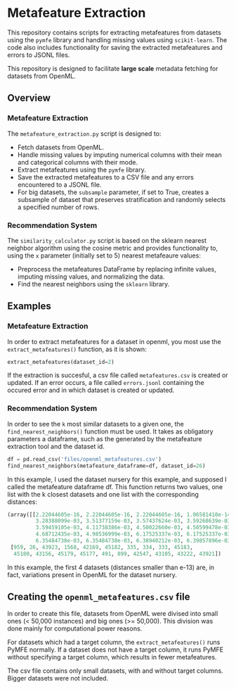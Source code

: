 # Metafeature Extraction

This repository contains scripts for extracting metafeatures from 
datasets using the `pymfe` library and handling missing values using
`scikit-learn`. The code also includes functionality for saving the
extracted metafeatures and errors to JSONL files. 

This repository is designed to facilitate **large scale** metadata fetching 
for datasets from OpenML.


## Overview

### Metafeature Extraction

The `metafeature_extraction.py` script is designed to:
- Fetch datasets from OpenML.
- Handle missing values by imputing numerical columns with their mean and categorical columns with their mode.
- Extract metafeatures using the `pymfe` library.
- Save the extracted metafeatures to a CSV file and any errors encountered to a JSONL file.
- For big datasets, the `subsample` parameter, if set to True, creates a subsample of dataset that preserves
stratification and randomly selects a specified number of rows.

### Recommendation System

The `similarity_calculator.py` script is based on the sklearn 
nearest neighbor algorithm using the cosine metric and provides functionality to, using the ``x`` parameter (initially set to 5) nearest metafeaure values:
- Preprocess the metafeatures DataFrame by replacing infinite values, 
imputing missing values, and normalizing the data.
- Find the nearest neighbors using the `sklearn` library.

## Examples

### Metafeature Extraction

In order to extract metafeatures for a dataset in openml, 
you most use the `extract_metafeatures()` function, as it is shown:
```python
extract_metafeatures(dataset_id=2)
```
If the extraction is succesful, a csv file called `metafeatures.csv`
is created or updated. If an error occurs, a file called `errors.jsonl` containing the occured error and in which dataset is created or updated.


### Recommendation System
In order to see the ``k`` most similar datasets to a given one, the ``find_nearest_neighbors()`` function must be used. 
It takes as obligatory parameters a dataframe, such as the generated by the metafeature extraction tool and the dataset id.
```python
df = pd.read_csv('files/openml_metafeatures.csv')
find_nearest_neighbors(metafeature_dataframe=df, dataset_id=26)
```
In this example, I used the dataset nursery for this example, 
and supposed I called the metafeature dataframe df. This function returns two values,
one list with the k closest datasets and one list with the
corresponding distances:
```python
(array([[2.22044605e-16, 2.22044605e-16, 2.22044605e-16, 1.06581410e-14,
         3.28388099e-03, 3.51377159e-03, 3.57437624e-03, 3.59268639e-03,
         3.59459105e-03, 4.11738386e-03, 4.50022660e-03, 4.50599478e-03,
         4.68712435e-03, 4.98536999e-03, 6.17525337e-03, 6.17525337e-03,
         6.35484738e-03, 6.35484738e-03, 6.38940212e-03, 6.39857896e-03]]),
 [959, 26, 43923, 1568, 42169, 45182, 335, 334, 333, 45183,
  45180, 43156, 45179, 45177, 491, 899, 42547, 43105, 43222, 43921])
  ```

In this example, the first 4 datasets (distances smaller than e-13) are, in fact, variations present in OpenML for the
dataset nursery.

## Creating the `openml_metafeatures.csv` file

In order to create this file, datasets from OpenML were divised into small ones (< 50,000 instances) 
and big ones (>= 50,000). This division was done mainly for computational power reasons.

For datasets which had a target column, the `extract_metafeatures()` runs PyMFE normally.
If a dataset does not have a target column, it runs PyMFE without specifying a target column, which results in 
fewer metafeatures.

The csv file contains only small datasets, with and without target columns. Bigger datasets were not
included.